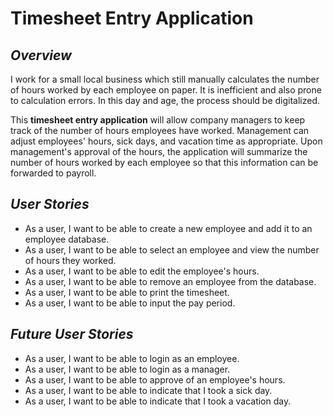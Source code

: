 # Timesheet Entry Application

## *Overview*

I work for a small local business which still manually calculates the number of hours worked by each employee on paper.
It is inefficient and also prone to calculation errors. In this day and age, the process should be digitalized.

This **timesheet entry application** will allow company managers to keep track of the number of hours employees
have worked. Management can adjust employees' hours, sick days, and vacation time as appropriate.
Upon management's approval of the hours, the application will summarize the number of hours worked by each employee
so that this information can be forwarded to payroll.

## *User Stories*
- As a user, I want to be able to create a new employee and add it to an employee database.
- As a user, I want to be able to select an employee and view the number of hours they worked.
- As a user, I want to be able to edit the employee's hours.
- As a user, I want to be able to remove an employee from the database.
- As a user, I want to be able to print the timesheet.
- As a user, I want to be able to input the pay period.

## *Future User Stories*
- As a user, I want to be able to login as an employee.
- As a user, I want to be able to login as a manager.
- As a user, I want to be able to approve of an employee's hours.
- As a user, I want to be able to indicate that I took a sick day.
- As a user, I want to be able to indicate that I took a vacation day.